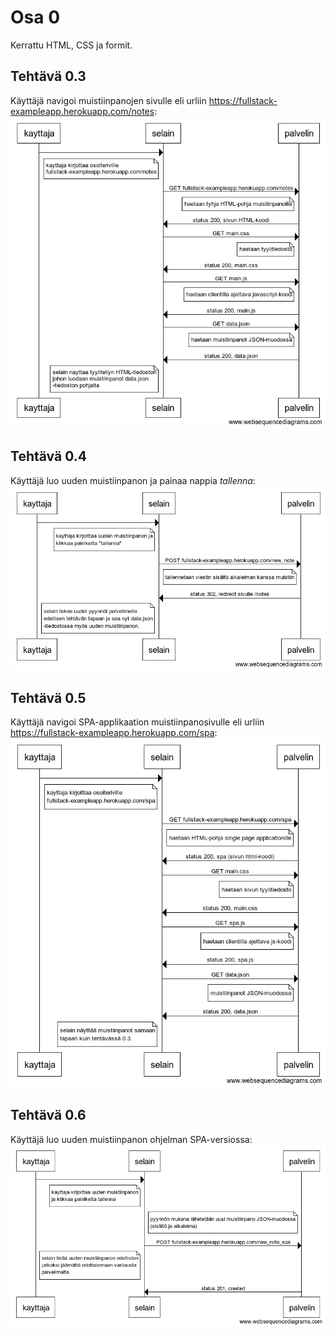 # Osa 0

Kerrattu HTML, CSS ja formit.

## Tehtävä 0.3
Käyttäjä navigoi muistiinpanojen sivulle eli urliin https://fullstack-exampleapp.herokuapp.com/notes:
![Sekvenssikaavio: pyydetään muistiinpanosivu palvelimelta](0.3.png "Sekvenssikaavio tehtävään 0.3")

## Tehtävä 0.4
Käyttäjä luo uuden muistiinpanon ja painaa nappia *tallenna*:
![Sekvenssikaavio: luodaan ja tallennetaan uusi muistiinpano](0.4.png "Sekvenssikaavio tehtävään 0.4")

## Tehtävä 0.5
Käyttäjä navigoi SPA-applikaation muistiinpanosivulle eli urliin https://fullstack-exampleapp.herokuapp.com/spa:
![Sekvenssikaavio: pyydetään muistiinpanosivu SPA-applikaatiolta](0.5.png "Sekvenssikaavio tehtävään 0.5")

## Tehtävä 0.6
Käyttäjä luo uuden muistiinpanon ohjelman SPA-versiossa:
![Sekvenssikaavio: luodaan ja tallennetaan uusi muistiinpano SPA-applikaatiossa](0.6.png "Sekvenssikaavio tehtävään 0.6")